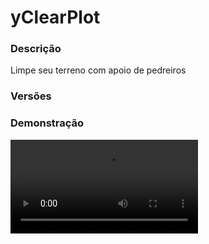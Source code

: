 # yClearPlot
<secondary-label ref="rankup"/>

### Descrição
Limpe seu terreno com apoio de pedreiros

### Versões
<secondary-label ref="1.8"/>
<secondary-label ref="1.9"/>
<secondary-label ref="1.10"/>
<secondary-label ref="1.11"/>
<secondary-label ref="1.12"/>
<secondary-label ref="1.13"/>
<secondary-label ref="1.14"/>
<secondary-label ref="1.15"/>
<secondary-label ref="1.16"/>
<secondary-label ref="1.17"/>
<secondary-label ref="1.18"/>
<secondary-label ref="1.19"/>
<secondary-label ref="1.20"/>
<secondary-label ref="1.21"/>

### Demonstração
<video src="//www.youtube.com/watch?v=Wx9-h12nl6A"/>


<chapter title="Comandos" id="commands" collapsible="true">
<code-block lang="plain text">/clearplot - Mostra a lista de comandos
/clearplot give - Dar o limpador para um jogador
/clearplot reload - Recarrega as configurações</code-block>
</chapter>

<chapter title="Permissões" id="permissions" collapsible="true">
<code-block lang="plain text">yclearplot.use - Permissão para o /clearplot
yclearplot.give - Permissão para o /clearplot give
yclearplot.reload - Permissão para o /clearplot reload</code-block>
</chapter>



## Erros comuns
<primary-label ref="errors"/>

Antes de configurar o plugin, revise os pontos listados aqui para evitar problemas frequentes durante a configuração.

<seealso style="cards">
    <category ref="wrs">
        <a href="yplugins.md"></a>        <a href="https://ystoreplugins.com.br/plugins/detalhes/113-yClearPlot">Site do plugin yClearPlot</a>
    </category>
</seealso>